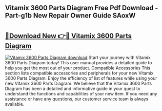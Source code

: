 ## Vitamix 3600 Parts Diagram Free Pdf Download - Part-g1b New Repair Owner Guide SAoxW

# <h2><a href="http://dftrmgp.blite.top/?on=Vitamix+3600+Parts+Diagram">🔗Download New 👉🔴 Vitamix 3600 Parts Diagram</a></h2>

[![Vitamix 3600 Parts Diagram download](https://i.imgur.com/lujVjoI.png)](http://dftrmgp.blite.top/?on=Vitamix+3600+Parts+Diagram)
Start your journey with Vitamix 3600 Parts Diagram today! This user manual provides a detailed guide to help you get the most out of your product. Compatible Accessories This section lists compatible accessories and peripherals for your new Vitamix 3600 Parts Diagram. Enjoy the efficiency of list of features while using your new Vitamix 3600 Parts Diagram. We believe that the Vitamix 3600 Parts Diagram has been a detailed and informative guide in your quest to understand the functions and capabilities of your new item. If you need any assistance or have any questions, our customer service team is always available.
